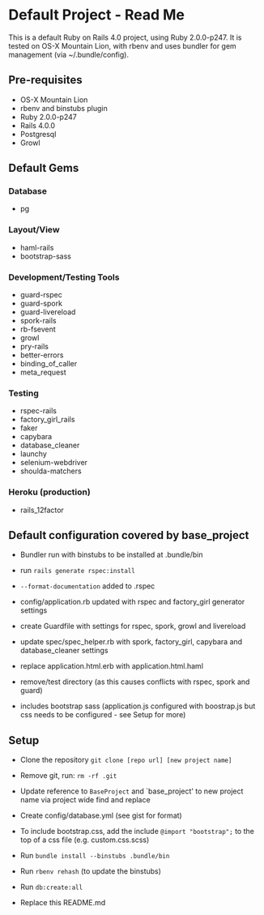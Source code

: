 Default Project - Read Me
================

This is a default Ruby on Rails 4.0 project, using Ruby 2.0.0-p247. It is tested on OS-X 
Mountain Lion, with rbenv and uses bundler for gem management (via ~/.bundle/config).


Pre-requisites
------------

* OS-X Mountain Lion
* rbenv and binstubs plugin
* Ruby 2.0.0-p247
* Rails 4.0.0
* Postgresql
* Growl

Default Gems
-----------

### Database

* pg

### Layout/View

* haml-rails
* bootstrap-sass

### Development/Testing Tools 

* guard-rspec
* guard-spork
* guard-livereload
* spork-rails
* rb-fsevent
* growl
* pry-rails
* better-errors
* binding_of_caller
* meta_request

### Testing

* rspec-rails
* factory_girl_rails
* faker
* capybara
* database_cleaner
* launchy
* selenium-webdriver
* shoulda-matchers

### Heroku (production)

* rails_12factor


Default configuration covered by base_project
-------------------

* Bundler run with binstubs to be installed at .bundle/bin

* run `rails generate rspec:install` 

* `--format-documentation` added to .rspec

* config/application.rb updated with rspec and factory_girl generator settings

* create Guardfile with settings for rspec, spork, growl and livereload

* update spec/spec_helper.rb with spork, factory_girl, capybara and database_cleaner settings

* replace application.html.erb with application.html.haml

* remove/test directory (as this causes conflicts with rspec, spork and guard)

* includes bootstrap sass (application.js configured with boostrap.js but css needs to be configured - see Setup for more)


Setup
------------

* Clone the repository `git clone [repo url] [new project name]`

* Remove git, run: `rm -rf .git`

* Update reference to `BaseProject` and `base_project' to new project name via project wide find and replace

* Create config/database.yml (see gist for format)

* To include bootstrap.css, add the include `@import "bootstrap";` to the top of a css file (e.g. custom.css.scss)

* Run `bundle install --binstubs .bundle/bin`

* Run `rbenv rehash` (to update the binstubs)

* Run `db:create:all`

* Replace this README.md





<!-- Things you may want to cover:

* Ruby version

* System dependencies

* Configuration

* Database creation

* Database initialization

* How to run the test suite

* Services (job queues, cache servers, search engines, etc.)

* Deployment instructions -->